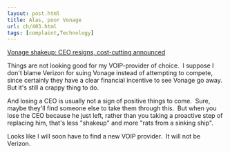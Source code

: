 ```yaml
---
layout: post.html
title: Alas, poor Vonage
url: ch/403.html
tags: [complaint,Technology]
---
```

[Vonage shakeup: CEO resigns, cost-cutting announced](http://www.engadget.com/2007/04/12/vonage-shakeup-ceo-resigns-cost-cutting-announced/)

Things are not looking good for my VOIP-provider of choice.  I suppose I don't blame Verizon for suing Vonage instead of attempting to compete, since certainly they have a clear financial incentive to see Vonage go away.  But it's still a crappy thing to do.

And losing a CEO is usually not a sign of positive things to come.  Sure, maybe they'll find someone else to take them through this.  But when you lose the CEO because he just left, rather than you taking a proactive step of replacing him, that's less "shakeup" and more "rats from a sinking ship".

Looks like I will soon have to find a new VOIP provider.  It will not be Verizon.
